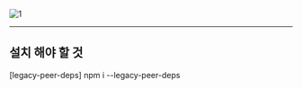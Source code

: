 ![1](https://user-images.githubusercontent.com/113497486/228439056-adb231ed-afe6-49da-a97d-069e5d55fcd4.png)

--------------
## 설치 해야 할 것
[legacy-peer-deps] npm i --legacy-peer-deps
